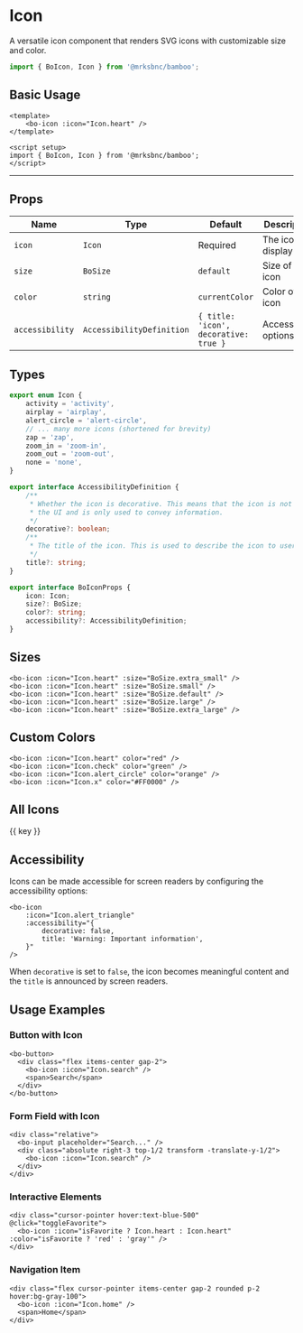<script setup>
import { BoIcon, Icon } from '@/components/bo-icon';
import { BoSize } from '@/shared';
</script>

# Icon

A versatile icon component that renders SVG icons with customizable size and color.

```js
import { BoIcon, Icon } from '@mrksbnc/bamboo';
```

## Basic Usage

```vue
<template>
	<bo-icon :icon="Icon.heart" />
</template>

<script setup>
import { BoIcon, Icon } from '@mrksbnc/bamboo';
</script>
```

<hr />
<div class="flex gap-4 items-center my-4">
  <bo-icon :icon="Icon.heart" />
</div>

## Props

| Name            | Type                      | Default                               | Description           |
| --------------- | ------------------------- | ------------------------------------- | --------------------- |
| `icon`          | `Icon`                    | Required                              | The icon to display   |
| `size`          | `BoSize`                  | `default`                             | Size of the icon      |
| `color`         | `string`                  | `currentColor`                        | Color of the icon     |
| `accessibility` | `AccessibilityDefinition` | `{ title: 'icon', decorative: true }` | Accessibility options |

## Types

```ts
export enum Icon {
	activity = 'activity',
	airplay = 'airplay',
	alert_circle = 'alert-circle',
	// ... many more icons (shortened for brevity)
	zap = 'zap',
	zoom_in = 'zoom-in',
	zoom_out = 'zoom-out',
	none = 'none',
}

export interface AccessibilityDefinition {
	/**
	 * Whether the icon is decorative. This means that the icon is not a part of
	 * the UI and is only used to convey information.
	 */
	decorative?: boolean;
	/**
	 * The title of the icon. This is used to describe the icon to users of assistive technologies.
	 */
	title?: string;
}

export interface BoIconProps {
	icon: Icon;
	size?: BoSize;
	color?: string;
	accessibility?: AccessibilityDefinition;
}
```

## Sizes

<div class="flex items-center gap-4 my-4">
  <bo-icon :icon="Icon.heart" :size="BoSize.extra_small" />
  <bo-icon :icon="Icon.heart" :size="BoSize.small" />
  <bo-icon :icon="Icon.heart" :size="BoSize.default" />
  <bo-icon :icon="Icon.heart" :size="BoSize.large" />
  <bo-icon :icon="Icon.heart" :size="BoSize.extra_large" />
</div>

```vue
<bo-icon :icon="Icon.heart" :size="BoSize.extra_small" />
<bo-icon :icon="Icon.heart" :size="BoSize.small" />
<bo-icon :icon="Icon.heart" :size="BoSize.default" />
<bo-icon :icon="Icon.heart" :size="BoSize.large" />
<bo-icon :icon="Icon.heart" :size="BoSize.extra_large" />
```

## Custom Colors

<div class="flex gap-4 items-center my-4">
  <bo-icon :icon="Icon.heart" color="red" />
  <bo-icon :icon="Icon.check" color="green" />
  <bo-icon :icon="Icon.alert_circle" color="orange" />
  <bo-icon :icon="Icon.x" color="#FF0000" />
</div>

```vue
<bo-icon :icon="Icon.heart" color="red" />
<bo-icon :icon="Icon.check" color="green" />
<bo-icon :icon="Icon.alert_circle" color="orange" />
<bo-icon :icon="Icon.x" color="#FF0000" />
```

## All Icons

<div class="grid grid-cols-4 gap-4 my-4">
  <div v-for="(value, key) in Icon" :key="key" class="flex flex-col items-center p-2 border rounded hover:bg-gray-50">
    <bo-icon :icon="value" />
    <span class="text-xs mt-1">{{ key }}</span>
  </div>
</div>

## Accessibility

Icons can be made accessible for screen readers by configuring the accessibility options:

```vue
<bo-icon
	:icon="Icon.alert_triangle"
	:accessibility="{
		decorative: false,
		title: 'Warning: Important information',
	}"
/>
```

When `decorative` is set to `false`, the icon becomes meaningful content and the `title` is announced by screen readers.

## Usage Examples

### Button with Icon

```vue
<bo-button>
  <div class="flex items-center gap-2">
    <bo-icon :icon="Icon.search" />
    <span>Search</span>
  </div>
</bo-button>
```

### Form Field with Icon

```vue
<div class="relative">
  <bo-input placeholder="Search..." />
  <div class="absolute right-3 top-1/2 transform -translate-y-1/2">
    <bo-icon :icon="Icon.search" />
  </div>
</div>
```

### Interactive Elements

```vue
<div class="cursor-pointer hover:text-blue-500" @click="toggleFavorite">
  <bo-icon :icon="isFavorite ? Icon.heart : Icon.heart" :color="isFavorite ? 'red' : 'gray'" />
</div>
```

### Navigation Item

```vue
<div class="flex cursor-pointer items-center gap-2 rounded p-2 hover:bg-gray-100">
  <bo-icon :icon="Icon.home" />
  <span>Home</span>
</div>
```
